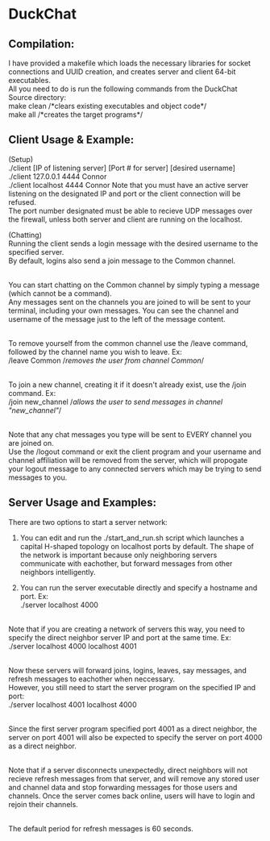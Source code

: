 
<h1>DuckChat</h1>
<h2>Compilation:</h2>
  I have provided a makefile which loads the necessary libraries for socket connections and UUID creation, and creates server and client 64-bit executables.
  <br>All you need to do is run the following commands from the DuckChat Source directory:
  <br>make clean /*clears existing executables and object code*/
  <br>make all /*creates the target programs*/

<h2>Client Usage & Example:</h2>
  (Setup)
  <br>      ./client [IP of listening server] [Port # for server] [desired username]
  <br>      ./client 127.0.0.1 4444 Connor
  <br>      ./client localhost 4444 Connor
  Note that you must have an active server listening on the designated IP and port or the client connection will be refused.
  <br>The port number designated must be able to recieve UDP messages over the firewall, unless both server and client are running on the localhost.
  
  (Chatting)
  <br>Running the client sends a login message with the desired username to the specified server.
  <br>By default, logins also send a join message to the Common channel.
  
  <br>You can start chatting on the Common channel by simply typing a message (which cannot be a command).
  <br>Any messages sent on the channels you are joined to will be sent to your terminal, including your own messages.  You can see the channel and username of the message just to the left of the message content.
  
  <br>To remove yourself from the common channel use the /leave command, followed by the channel name you wish to leave. Ex:
  <br>    /leave Common /*removes the user from channel Common*/
  
  <br>To join a new channel, creating it if it doesn't already exist, use the /join command. Ex:
  <br>    /join new_channel /*allows the user to send messages in channel "new_channel"*/
  
  <br>Note that any chat messages you type will be sent to EVERY channel you are joined on.
  <br>Use the /logout command or exit the client program and your username and channel affiliation will be removed from the server, which will propogate your logout message to any connected servers which may be trying to send messages to you.
  
  
<h2>Server Usage and Examples:</h2>
  There are two options to start a server network:
    
  1) You can edit and run the ./start_and_run.sh script which launches a capital H-shaped topology on localhost ports by default.  The shape of the network is important because only neighboring servers communicate with eachother, but forward messages from other neighbors intelligently.
    
  2) You can run the server executable directly and specify a hostname and port. Ex:
  <br>    ./server localhost 4000
 
  <br>Note that if you are creating a network of servers this way, you need to specify the direct neighbor server IP and port at the same time. Ex:
  <br>    ./server localhost 4000 localhost 4001 
  
  <br>Now these servers will forward joins, logins, leaves, say messages, and refresh messages to eachother when neccessary.
  <br>However, you still need to start the server program on the specified IP and port:
  <br>    ./server localhost 4001 localhost 4000 

  <br>Since the first server program specified port 4001 as a direct neighbor, the server on port 4001 will also be expected to specify the server on port 4000 as a direct neighbor.
  
  <br>Note that if a server disconnects unexpectedly, direct neighbors will not recieve refresh messages from that server, and will remove any stored user and channel data and stop forwarding messages for those users and channels.  Once the server comes back online, users will have to login and rejoin their channels.
    
  <br>The default period for refresh messages is 60 seconds.
